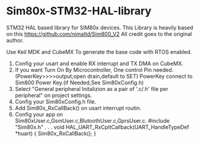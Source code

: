 # Sim80x-STM32-HAL-library
STM32 HAL based library for SIM80x devices.
This Library is heavily based on this https://github.com/nimaltd/Sim800_V2
All credit goes to the original author.

Use Keil MDK and CubeMX To generate the base code with RTOS enabled.
1) Config your usart and enable RX interrupt and TX DMA on CubeMX.
2) If you want Turn On By Microcontroller, One control Pin needed. (PowerKey>>>>output,open drain,default to SET)
PowerKey connect to Sim800 Power Key.(if Needed,See Sim80xConfig.h)
3) Select "General peripheral Initalizion as a pair of '.c/.h' file per peripheral" on project settings.
4) Config your Sim80xConfig.h file.
5) Add Sim80x_RxCallBack() on usart interrupt routin.
6) Config your app on Sim80xUser.c,GsmUser.c,BlutoothUser.c,GprsUser.c.
#include "Sim80x.h"
.
.
.
void HAL_UART_RxCpltCallback(UART_HandleTypeDef *huart)
{
  Sim80x_RxCallBack();
}
